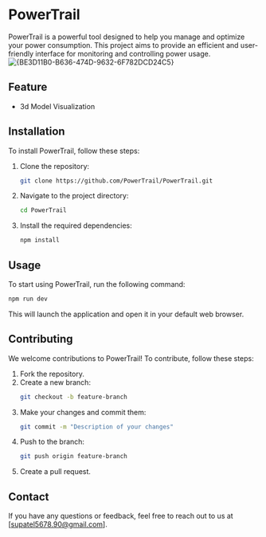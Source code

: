 # PowerTrail

PowerTrail is a powerful tool designed to help you manage and optimize your power consumption. This project aims to provide an efficient and user-friendly interface for monitoring and controlling power usage.
![{BE3D11B0-B636-474D-9632-6F782DCD24C5}](https://github.com/user-attachments/assets/e97440cf-9302-4866-b4a2-43c50c043db9)

## Feature

- 3d Model Visualization

## Installation

To install PowerTrail, follow these steps:

1. Clone the repository:
    ```bash
    git clone https://github.com/PowerTrail/PowerTrail.git
    ```
2. Navigate to the project directory:
    ```bash
    cd PowerTrail
    ```
3. Install the required dependencies:
    ```bash
    npm install
    ```

## Usage

To start using PowerTrail, run the following command:

```bash
npm run dev
```

This will launch the application and open it in your default web browser.

## Contributing

We welcome contributions to PowerTrail! To contribute, follow these steps:

1. Fork the repository.
2. Create a new branch:
    ```bash
    git checkout -b feature-branch
    ```
3. Make your changes and commit them:
    ```bash
    git commit -m "Description of your changes"
    ```
4. Push to the branch:
    ```bash
    git push origin feature-branch
    ```
5. Create a pull request.

## Contact

If you have any questions or feedback, feel free to reach out to us at [supatel5678.90@gmail.com].
